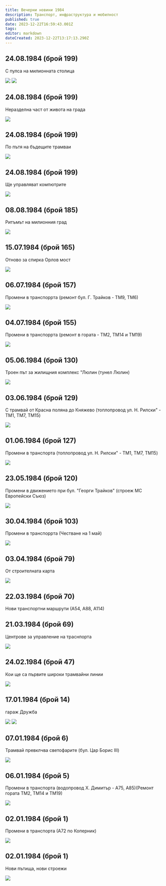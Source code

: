 ```yaml
---
title: Вечерни новини 1984
description: Транспорт, инфраструктура и мобилност
published: true
date: 2023-12-22T16:59:43.001Z
tags: 
editor: markdown
dateCreated: 2023-12-22T13:17:13.290Z
---
```


## 24.08.1984 (брой 199)
С пулса на милионната столица

<img src="https://drive.google.com/uc?id=1PXnus_cBpfdB-1CM2YCggIFxwKyIO5-8">

<img src="https://drive.google.com/uc?id=1Q7nwBf-ty5p8tGrWMK3Cj1j7K3AQeo3e">

## 24.08.1984 (брой 199)
Неразделна част от живота на града

<img src="https://drive.google.com/uc?id=1Q16ji3ao9WYOU-9-7N845nkIOiXOgItb">

## 24.08.1984 (брой 199)
По пътя на бъдещите трамваи

<img src="https://drive.google.com/uc?id=1Pw_Rd-b26bd3pOxgTKA9en8rGweMuYZS">

## 24.08.1984 (брой 199)
Ще управляват компютрите

<img src="https://drive.google.com/uc?id=1PpoK0rJMGpKry1LFAxGXCqVfySDi2kGF">

## 08.08.1984 (брой 185)
Ритъмът на милионния град


<img src="https://drive.google.com/uc?id=1QBCxnE-yOxK7ZXAYKCSCbD0MQl368QUj">

## 15.07.1984 (брой 165)
Отново за спирка Орлов мост


<img src="https://drive.google.com/uc?id=1QIDC95lL5TnOGcGCyPvPnzUlq3qDqUbb">

## 06.07.1984 (брой 157)
Промени в транспоррта (ремонт бул. Г. Трайков - ТМ9, ТМ6)


<img src="https://drive.google.com/uc?id=1QM8AN9gkd_6o-wg-sggR2_p9wpoJ4dkh">

## 04.07.1984 (брой 155)
Промени в транспоррта (ремонт в гората - ТМ2, ТМ14 и ТМ19)


<img src="https://drive.google.com/uc?id=1P_mPypwfwP6MqpAhWkitbEF13HTYg21-">

## 05.06.1984 (брой 130)
Троен път за жилищния комплекс "Люлин (тунел Люлин)


<img src="https://drive.google.com/uc?id=1QerE-ji2HCim1ZfrGwys_B_29YOch-lH">

## 03.06.1984 (брой 129)
С трамвай от Красна поляна до Княжево (топлопровод ул. Н. Рилски" - TM1, TM7, TM15)


<img src="https://drive.google.com/uc?id=1QuUdNUW585SUwjwloGJYmfKEMnopLXPJ">

## 01.06.1984 (брой 127)
Промени в транспорта (топлопровод ул. Н. Рилски" - TM1, TM7, TM15)


<img src="https://drive.google.com/uc?id=1QvVNIL3-cOdgRLq-pGg3wy8tNyhnir4P">

## 23.05.1984 (брой 120)
Промени в движението при бул. "Георги Трайков" (строеж МС Европейски Съюз)


<img src="https://drive.google.com/uc?id=1R-Fkl22uQmwtnNotVhNxNNDploThDCZP">

## 30.04.1984 (брой 103)
Промени в транспоррта (Честване на 1 май)


<img src="https://drive.google.com/uc?id=1R3IXNGvJMTGLl4jbXUTkmIuObQg3l5fj">

## 03.04.1984 (брой 79)
От строителната карта


<img src="https://drive.google.com/uc?id=1R9aJHBSWfuyGRTeyy4eyZm6cnUn2fL-A">

## 22.03.1984 (брой 70)
Нови транспортни маршрути (А54, А88, А114)



## 21.03.1984 (брой 69)
Центрове за управление на траснпорта

<img src="https://drive.google.com/uc?id=1RFQQE_LeKO7F-H3IL_sVzElDXAW2rTdK">

## 24.02.1984 (брой 47)
Кои ще са първите широки трамвайни линии

<img src="https://drive.google.com/uc?id=1RMDMEzKhae-0DfGDtBAW4vQ-msEO23YR">

## 17.01.1984 (брой 14)
гараж Дружба

<img src="https://drive.google.com/uc?id=1Pep9IiJ0IPXOa_WKYHoquU6h46xqhGaH">

<img src="https://drive.google.com/uc?id=1RMsjokyGAOM_-HujsgqotXkAbJv4Cvv0">

## 07.01.1984 (брой 6)
Трамвай превклчва светофарите (бул. Цар Борис III)


<img src="https://drive.google.com/uc?id=1RZDqHvCr2rDf_KRr8owPu_qyGqg4rxY_">

## 06.01.1984 (брой 5)
Промени в транспорта (водопровод Х. Димитър - А75, А85)(Ремонт гората ТМ2, ТМ14 и ТМ19)


<img src="https://drive.google.com/uc?id=1QVHFA72EOb-4gP8wqLKhEYRuOGytl6ZX">

## 02.01.1984 (брой 1)
Промени в транспорта (А72 по Коперник)

<img src="https://drive.google.com/uc?id=1Plk_mi2XOPl-3grax4CpXbqrMJb9J2m7">

## 02.01.1984 (брой 1)
Нови пътища, нови строежи

<img src="https://drive.google.com/uc?id=1RZL3IOPusu_jIeca5WczmQcO7hugC81c">

